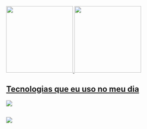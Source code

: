 <div align="left">
  <a href="https://github.com/Thiagoaugustto">
  <img height="180em" src="https://github-readme-stats.vercel.app/api?username=Thiagoaugustto&show_icons=true&theme=transparent&include_all_commits=true&count_private=true&title_color=434d58&text_color=434d58"/>
  <img height="180em" src="https://github-readme-stats.vercel.app/api/top-langs/?username=Thiagoaugustto&layout=compact&langs_count=7&theme=transparent&title_color=434d58&text_color=434d58"/>
</div>

## Tecnologias que eu uso no meu dia

<p align="left">
  <a href="https://skillicons.dev">
    <img src="https://skillicons.dev/icons?i=nodejs,js,ts,react,redux,jest,tailwind,html,css,git&theme=light" />
  </a>
</p>
  
##
 
<div> 
  <a href="https://www.linkedin.com/in/thiagoabarbosa" target="_blank"><img src="https://img.shields.io/badge/-LinkedIn-%230077B5?style=for-the-badge&logo=linkedin&logoColor=white" target="_blank"></a> 
</div>

